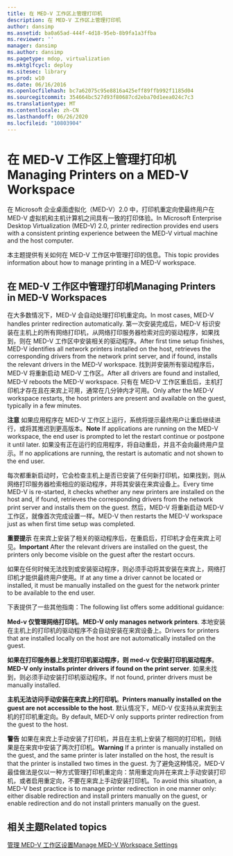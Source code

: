 ```yaml
---
title: 在 MED-V 工作区上管理打印机
description: 在 MED-V 工作区上管理打印机
author: dansimp
ms.assetid: ba0a65ad-444f-4d18-95eb-8b9fa1a3ffba
ms.reviewer: ''
manager: dansimp
ms.author: dansimp
ms.pagetype: mdop, virtualization
ms.mktglfcycl: deploy
ms.sitesec: library
ms.prod: w10
ms.date: 06/16/2016
ms.openlocfilehash: bc7a62075c95e8816a425eff89ffb992f1185d04
ms.sourcegitcommit: 354664bc527d93f80687cd2eba70d1eea024c7c3
ms.translationtype: MT
ms.contentlocale: zh-CN
ms.lasthandoff: 06/26/2020
ms.locfileid: "10803904"
---
```

# <span data-ttu-id="6eec1-103">在 MED-V 工作区上管理打印机</span><span class="sxs-lookup"><span data-stu-id="6eec1-103">Managing Printers on a MED-V Workspace</span></span>


<span data-ttu-id="6eec1-104">在 Microsoft 企业桌面虚拟化（MED-V）2.0 中，打印机重定向使最终用户在 MED-V 虚拟机和主机计算机之间具有一致的打印体验。</span><span class="sxs-lookup"><span data-stu-id="6eec1-104">In Microsoft Enterprise Desktop Virtualization (MED-V) 2.0, printer redirection provides end users with a consistent printing experience between the MED-V virtual machine and the host computer.</span></span>

<span data-ttu-id="6eec1-105">本主题提供有关如何在 MED-V 工作区中管理打印的信息。</span><span class="sxs-lookup"><span data-stu-id="6eec1-105">This topic provides information about how to manage printing in a MED-V workspace.</span></span>

## <span data-ttu-id="6eec1-106">在 MED-V 工作区中管理打印机</span><span class="sxs-lookup"><span data-stu-id="6eec1-106">Managing Printers in MED-V Workspaces</span></span>


<span data-ttu-id="6eec1-107">在大多数情况下，MED-V 会自动处理打印机重定向。</span><span class="sxs-lookup"><span data-stu-id="6eec1-107">In most cases, MED-V handles printer redirection automatically.</span></span> <span data-ttu-id="6eec1-108">第一次安装完成后，MED-V 标识安装在主机上的所有网络打印机，从网络打印服务器检索对应的驱动程序，如果找到，则在 MED-V 工作区中安装相关的驱动程序。</span><span class="sxs-lookup"><span data-stu-id="6eec1-108">After first time setup finishes, MED-V identifies all network printers installed on the host, retrieves the corresponding drivers from the network print server, and if found, installs the relevant drivers in the MED-V workspace.</span></span> <span data-ttu-id="6eec1-109">找到并安装所有驱动程序后，MED-V 将重新启动 MED-V 工作区。</span><span class="sxs-lookup"><span data-stu-id="6eec1-109">After all drivers are found and installed, MED-V reboots the MED-V workspace.</span></span> <span data-ttu-id="6eec1-110">只有在 MED-V 工作区重启后，主机打印机才存在且在来宾上可用，通常在几分钟内才可用。</span><span class="sxs-lookup"><span data-stu-id="6eec1-110">Only after the MED-V workspace restarts, the host printers are present and available on the guest, typically in a few minutes.</span></span>

<span data-ttu-id="6eec1-111">**注意** 如果应用程序在 MED-V 工作区上运行，系统将提示最终用户让重启继续进行，或将其推迟到更高版本。</span><span class="sxs-lookup"><span data-stu-id="6eec1-111">**Note** If applications are running on the MED-V workspace, the end user is prompted to let the restart continue or postpone it until later.</span></span> <span data-ttu-id="6eec1-112">如果没有正在运行的应用程序，将自动重启，并且不会向最终用户显示。</span><span class="sxs-lookup"><span data-stu-id="6eec1-112">If no applications are running, the restart is automatic and not shown to the end user.</span></span>

 

<span data-ttu-id="6eec1-113">每次都重新启动时，它会检查主机上是否已安装了任何新打印机，如果找到，则从网络打印服务器检索相应的驱动程序，并将其安装在来宾设备上。</span><span class="sxs-lookup"><span data-stu-id="6eec1-113">Every time MED-V is re-started, it checks whether any new printers are installed on the host and, if found, retrieves the corresponding drivers from the network print server and installs them on the guest.</span></span> <span data-ttu-id="6eec1-114">然后，MED-V 将重新启动 MED-V 工作区，就像首次完成设置一样。</span><span class="sxs-lookup"><span data-stu-id="6eec1-114">MED-V then restarts the MED-V workspace just as when first time setup was completed.</span></span>

<span data-ttu-id="6eec1-115">**重要提示** 在来宾上安装了相关的驱动程序后，在重启后，打印机才会在来宾上可见。</span><span class="sxs-lookup"><span data-stu-id="6eec1-115">**Important** After the relevant drivers are installed on the guest, the printers only become visible on the guest after the restart occurs.</span></span>

 

<span data-ttu-id="6eec1-116">如果在任何时候无法找到或安装驱动程序，则必须手动将其安装在来宾上，网络打印机才能供最终用户使用。</span><span class="sxs-lookup"><span data-stu-id="6eec1-116">If at any time a driver cannot be located or installed, it must be manually installed on the guest for the network printer to be available to the end user.</span></span>

<span data-ttu-id="6eec1-117">下表提供了一些其他指南：</span><span class="sxs-lookup"><span data-stu-id="6eec1-117">The following list offers some additional guidance:</span></span>

<span data-ttu-id="6eec1-118">**Med-v 仅管理网络打印机**。</span><span class="sxs-lookup"><span data-stu-id="6eec1-118">**MED-V only manages network printers**.</span></span> <span data-ttu-id="6eec1-119">本地安装在主机上的打印机的驱动程序不会自动安装在来宾设备上。</span><span class="sxs-lookup"><span data-stu-id="6eec1-119">Drivers for printers that are installed locally on the host are not automatically installed on the guest.</span></span>

<span data-ttu-id="6eec1-120">**如果在打印服务器上发现打印机驱动程序，则 med-v 仅安装打印机驱动程序**。</span><span class="sxs-lookup"><span data-stu-id="6eec1-120">**MED-V only installs printer drivers if found on the print server**.</span></span> <span data-ttu-id="6eec1-121">如果未找到，则必须手动安装打印机驱动程序。</span><span class="sxs-lookup"><span data-stu-id="6eec1-121">If not found, printer drivers must be manually installed.</span></span>

<span data-ttu-id="6eec1-122">**主机无法访问手动安装在来宾上的打印机**。</span><span class="sxs-lookup"><span data-stu-id="6eec1-122">**Printers manually installed on the guest are not accessible to the host**.</span></span> <span data-ttu-id="6eec1-123">默认情况下，MED-V 仅支持从来宾到主机的打印机重定向。</span><span class="sxs-lookup"><span data-stu-id="6eec1-123">By default, MED-V only supports printer redirection from the guest to the host.</span></span>

<span data-ttu-id="6eec1-124">**警告** 如果在来宾上手动安装了打印机，并且在主机上安装了相同的打印机，则结果是在来宾中安装了两次打印机。</span><span class="sxs-lookup"><span data-stu-id="6eec1-124">**Warning** If a printer is manually installed on the guest, and the same printer is later installed on the host, the result is that the printer is installed two times in the guest.</span></span> <span data-ttu-id="6eec1-125">为了避免这种情况，MED-V 最佳做法是仅以一种方式管理打印机重定向：禁用重定向并在来宾上手动安装打印机，或者启用重定向，不要在来宾上手动安装打印机。</span><span class="sxs-lookup"><span data-stu-id="6eec1-125">To avoid this situation, a MED-V best practice is to manage printer redirection in one manner only: either disable redirection and install printers manually on the guest, or enable redirection and do not install printers manually on the guest.</span></span>

 

## <span data-ttu-id="6eec1-126">相关主题</span><span class="sxs-lookup"><span data-stu-id="6eec1-126">Related topics</span></span>


[<span data-ttu-id="6eec1-127">管理 MED-V 工作区设置</span><span class="sxs-lookup"><span data-stu-id="6eec1-127">Manage MED-V Workspace Settings</span></span>](manage-med-v-workspace-settings.md)

 

 





